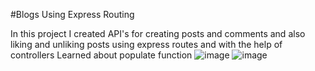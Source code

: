 #Blogs Using Express Routing

In this project I created API's for creating posts and comments and also liking and unliking posts using express routes and with the help of controllers
Learned about populate function 
![image](https://github.com/user-attachments/assets/89452838-6448-4191-8738-fcb062d18388)
![image](https://github.com/user-attachments/assets/7b114598-9530-4e91-a195-5b639d1b4b10)
